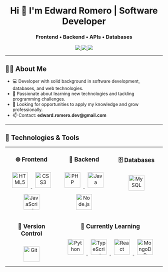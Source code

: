 <h1 align="center">Hi 👋 I'm Edward Romero | Software Developer</h1>
<h3 align="center">Frontend • Backend • APIs • Databases</h3>

<p align="center">
  <a href="https://www.linkedin.com/in/edward-romero-/" target="_blank">
    <img src="https://img.shields.io/badge/LinkedIn-0077B5?style=for-the-badge&logo=linkedin&logoColor=white" />
  </a>
  <a href="https://github.com/cotrase" target="_blank">
    <img src="https://img.shields.io/badge/GitHub-100000?style=for-the-badge&logo=github&logoColor=white" />
  </a>
  <a href="mailto:edward.romero.dev@gmail.com" target="_blank">
    <img src="https://img.shields.io/badge/Gmail-D14836?style=for-the-badge&logo=gmail&logoColor=white" />
  </a>
</p>

---

## 👨‍💻 About Me

<ul>
  <li>💻 Developer with solid background in software development, databases, and web technologies.</li>
  <li>🌱 Passionate about learning new technologies and tackling programming challenges.</li>
  <li>💼 Looking for opportunities to apply my knowledge and grow professionally.</li>
  <li>📫 Contact: <strong>edward.romero.dev@gmail.com</strong></li>
</ul>

---

## 🚀 Technologies & Tools

<table align="center">
  <tr>
    <td width="33%" align="center" valign="top">
      <h3>🌐 Frontend</h3>
      <div align="center">
        <a href="https://developer.mozilla.org/en-US/docs/Web/HTML" target="_blank">
          <img src="https://profilinator.rishav.dev/skills-assets/html5-original-wordmark.svg" alt="HTML5" height="50" style="margin: 10px" />
        </a>
        <a href="https://developer.mozilla.org/en-US/docs/Web/CSS" target="_blank">
          <img src="https://profilinator.rishav.dev/skills-assets/css3-original-wordmark.svg" alt="CSS3" height="50" style="margin: 10px" />
        </a>
        <a href="https://www.javascript.com/" target="_blank">
          <img src="https://profilinator.rishav.dev/skills-assets/javascript-original.svg" alt="JavaScript" height="50" style="margin: 10px" />
        </a>
      </div>
    </td>
    <td width="33%" align="center" valign="top">
      <h3>🧠 Backend</h3>
      <div align="center">
        <a href="https://www.php.net/" target="_blank">
          <img src="https://profilinator.rishav.dev/skills-assets/php-original.svg" alt="PHP" height="50" style="margin: 10px" />
        </a>
        <a href="https://www.java.com/" target="_blank">
          <img src="https://profilinator.rishav.dev/skills-assets/java-original-wordmark.svg" alt="Java" height="50" style="margin: 10px" />
        </a>
        <a href="https://nodejs.org/" target="_blank">
          <img src="https://profilinator.rishav.dev/skills-assets/nodejs-original-wordmark.svg" alt="Node.js" height="50" style="margin: 10px" />
        </a>
      </div>
    </td>
    <td width="33%" align="center" valign="top">
      <h3>🗄️ Databases</h3>
      <div align="center">
        <a href="https://www.mysql.com/" target="_blank">
          <img src="https://profilinator.rishav.dev/skills-assets/mysql-original-wordmark.svg" alt="MySQL" height="50" style="margin: 10px" />
        </a>
      </div>
    </td>
  </tr>
  <tr>
    <td width="33%" align="center" valign="top">
      <h3>🔧 Version Control</h3>
      <div align="center">
        <a href="https://git-scm.com/" target="_blank">
          <img src="https://profilinator.rishav.dev/skills-assets/git-scm-icon.svg" alt="Git" height="50" style="margin: 10px" />
        </a>
      </div>
    </td>
    <td width="33%" align="center" valign="top" colspan="2">
      <h3>📘 Currently Learning</h3>
      <div align="center">
        <a href="https://www.python.org/" target="_blank">
          <img src="https://profilinator.rishav.dev/skills-assets/python-original.svg" alt="Python" height="50" style="margin: 10px" />
        </a>
        <a href="https://www.typescriptlang.org/" target="_blank">
          <img src="https://profilinator.rishav.dev/skills-assets/typescript-original.svg" alt="TypeScript" height="50" style="margin: 10px" />
        </a>
        <a href="https://reactjs.org/" target="_blank">
          <img src="https://profilinator.rishav.dev/skills-assets/react-original-wordmark.svg" alt="React" height="50" style="margin: 10px" />
        </a>
        <a href="https://www.mongodb.com/" target="_blank">
          <img src="https://profilinator.rishav.dev/skills-assets/mongodb-original-wordmark.svg" alt="MongoDB" height="50" style="margin: 10px" />
        </a>
      </div>
    </td>
  </tr>
</table>

